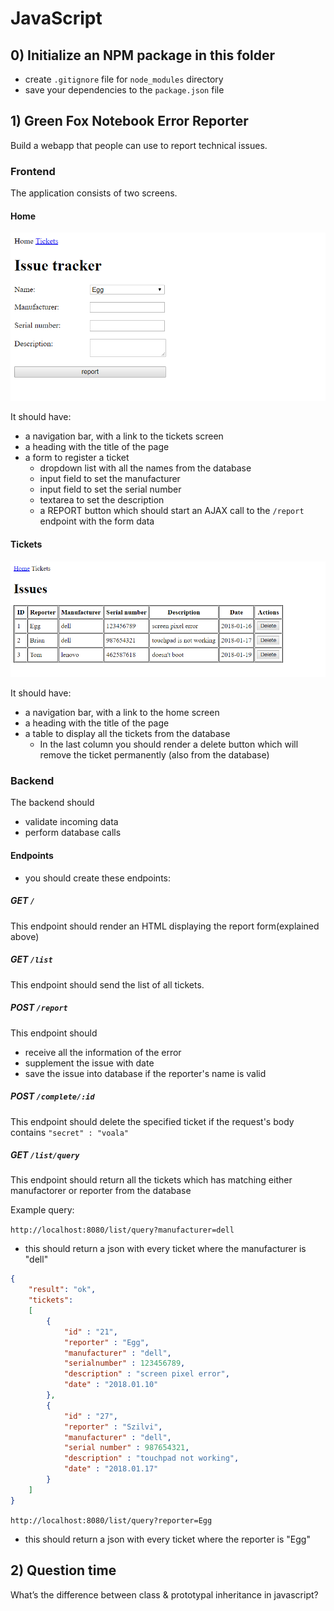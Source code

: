 # JavaScript

## 0) Initialize an NPM package in this folder

 -  create `.gitignore` file for `node_modules` directory
 -  save your dependencies to the `package.json` file

## 1) Green Fox Notebook Error Reporter

Build a webapp that people can use to report technical issues.

### Frontend

The application consists of two screens.

#### Home

![home](assets/corsac-ori-form-js.png)

It should have:

 -  a navigation bar, with a link to the tickets screen
 -  a heading with the title of the page
 -  a form to register a ticket
     -  dropdown list with all the names from the database
     -  input field to set the manufacturer
     -  input field to set the serial number
     -  textarea to set the description
     -  a REPORT button which should start an AJAX call to the `/report` endpoint with the form data

#### Tickets

![list example](assets/corsac-ori-list-js.png)

It should have:

 -  a navigation bar, with a link to the home screen
 -  a heading with the title of the page
 -  a table to display all the tickets from the database
     -  In the last column you should render a delete button which will remove the ticket permanently (also from the database)

### Backend
The backend should
  - validate incoming data
  - perform database calls

#### Endpoints
- you should create these endpoints:

##### GET `/`
This endpoint should render an HTML displaying the report form(explained above)

##### GET `/list`
This endpoint should send the list of all tickets.

##### POST `/report`
This endpoint should 
  - receive all the information of the error
  - supplement the issue with date
  - save the issue into database if the reporter's name is valid

##### POST `/complete/:id`
This endpoint should delete the specified ticket if the request's body contains `"secret" : "voala"`
  
##### GET `/list/query`
This endpoint should return all the tickets which has matching either manufactorer or reporter from the database

Example query:

`http://localhost:8080/list/query?manufacturer=dell`

- this should return a json with every ticket where the manufacturer is "dell"

```json
{
    "result": "ok",
    "tickets":
    [
        {
            "id" : "21",
            "reporter" : "Egg",
            "manufacturer" : "dell",
            "serialnumber" : 123456789,
            "description" : "screen pixel error",
            "date" : "2018.01.10"
        },
        {
            "id" : "27",
            "reporter" : "Szilvi",
            "manufacturer" : "dell",
            "serial number" : 987654321,
            "description" : "touchpad not working",
            "date" : "2018.01.17"
        }
    ]
}
```

`http://localhost:8080/list/query?reporter=Egg`

- this should return a json with every ticket where the reporter is "Egg"

## 2) Question time
  What’s the difference between class & prototypal inheritance in javascript?
